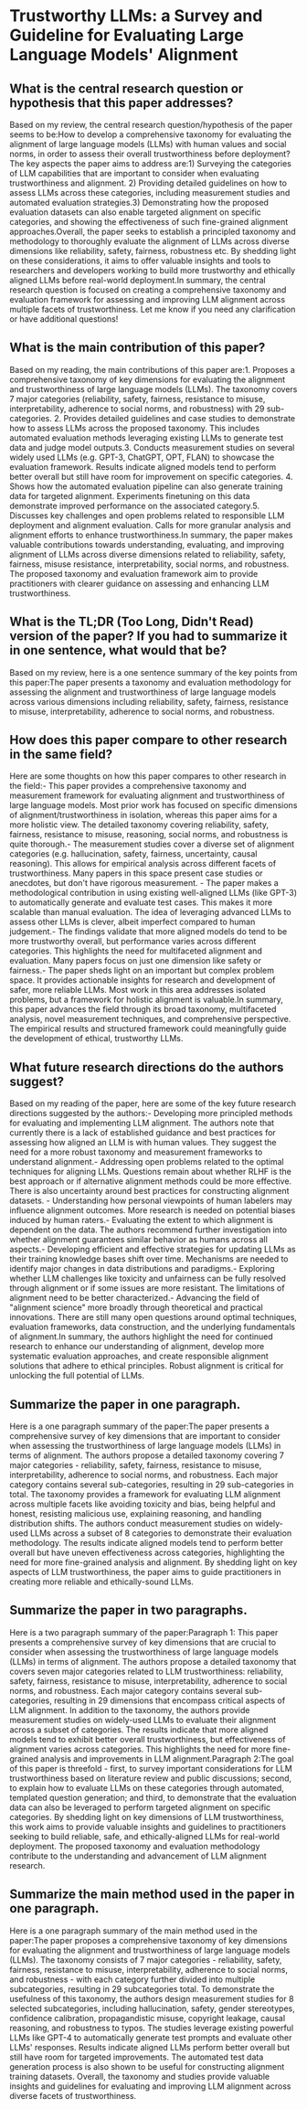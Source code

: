 # Trustworthy LLMs: a Survey and Guideline for Evaluating Large Language   Models' Alignment

## What is the central research question or hypothesis that this paper addresses?

Based on my review, the central research question/hypothesis of the paper seems to be:How to develop a comprehensive taxonomy for evaluating the alignment of large language models (LLMs) with human values and social norms, in order to assess their overall trustworthiness before deployment?The key aspects the paper aims to address are:1) Surveying the categories of LLM capabilities that are important to consider when evaluating trustworthiness and alignment. 2) Providing detailed guidelines on how to assess LLMs across these categories, including measurement studies and automated evaluation strategies.3) Demonstrating how the proposed evaluation datasets can also enable targeted alignment on specific categories, and showing the effectiveness of such fine-grained alignment approaches.Overall, the paper seeks to establish a principled taxonomy and methodology to thoroughly evaluate the alignment of LLMs across diverse dimensions like reliability, safety, fairness, robustness etc. By shedding light on these considerations, it aims to offer valuable insights and tools to researchers and developers working to build more trustworthy and ethically aligned LLMs before real-world deployment.In summary, the central research question is focused on creating a comprehensive taxonomy and evaluation framework for assessing and improving LLM alignment across multiple facets of trustworthiness. Let me know if you need any clarification or have additional questions!


## What is the main contribution of this paper?

Based on my reading, the main contributions of this paper are:1. Proposes a comprehensive taxonomy of key dimensions for evaluating the alignment and trustworthiness of large language models (LLMs). The taxonomy covers 7 major categories (reliability, safety, fairness, resistance to misuse, interpretability, adherence to social norms, and robustness) with 29 sub-categories. 2. Provides detailed guidelines and case studies to demonstrate how to assess LLMs across the proposed taxonomy. This includes automated evaluation methods leveraging existing LLMs to generate test data and judge model outputs.3. Conducts measurement studies on several widely used LLMs (e.g. GPT-3, ChatGPT, OPT, FLAN) to showcase the evaluation framework. Results indicate aligned models tend to perform better overall but still have room for improvement on specific categories. 4. Shows how the automated evaluation pipeline can also generate training data for targeted alignment. Experiments finetuning on this data demonstrate improved performance on the associated category.5. Discusses key challenges and open problems related to responsible LLM deployment and alignment evaluation. Calls for more granular analysis and alignment efforts to enhance trustworthiness.In summary, the paper makes valuable contributions towards understanding, evaluating, and improving alignment of LLMs across diverse dimensions related to reliability, safety, fairness, misuse resistance, interpretability, social norms, and robustness. The proposed taxonomy and evaluation framework aim to provide practitioners with clearer guidance on assessing and enhancing LLM trustworthiness.


## What is the TL;DR (Too Long, Didn't Read) version of the paper? If you had to summarize it in one sentence, what would that be?

Based on my review, here is a one sentence summary of the key points from this paper:The paper presents a taxonomy and evaluation methodology for assessing the alignment and trustworthiness of large language models across various dimensions including reliability, safety, fairness, resistance to misuse, interpretability, adherence to social norms, and robustness.


## How does this paper compare to other research in the same field?

Here are some thoughts on how this paper compares to other research in the field:- This paper provides a comprehensive taxonomy and measurement framework for evaluating alignment and trustworthiness of large language models. Most prior work has focused on specific dimensions of alignment/trustworthiness in isolation, whereas this paper aims for a more holistic view. The detailed taxonomy covering reliability, safety, fairness, resistance to misuse, reasoning, social norms, and robustness is quite thorough.- The measurement studies cover a diverse set of alignment categories (e.g. hallucination, safety, fairness, uncertainty, causal reasoning). This allows for empirical analysis across different facets of trustworthiness. Many papers in this space present case studies or anecdotes, but don't have rigorous measurement. - The paper makes a methodological contribution in using existing well-aligned LLMs (like GPT-3) to automatically generate and evaluate test cases. This makes it more scalable than manual evaluation. The idea of leveraging advanced LLMs to assess other LLMs is clever, albeit imperfect compared to human judgement.- The findings validate that more aligned models do tend to be more trustworthy overall, but performance varies across different categories. This highlights the need for multifaceted alignment and evaluation. Many papers focus on just one dimension like safety or fairness.- The paper sheds light on an important but complex problem space. It provides actionable insights for research and development of safer, more reliable LLMs. Most work in this area addresses isolated problems, but a framework for holistic alignment is valuable.In summary, this paper advances the field through its broad taxonomy, multifaceted analysis, novel measurement techniques, and comprehensive perspective. The empirical results and structured framework could meaningfully guide the development of ethical, trustworthy LLMs.


## What future research directions do the authors suggest?

Based on my reading of the paper, here are some of the key future research directions suggested by the authors:- Developing more principled methods for evaluating and implementing LLM alignment. The authors note that currently there is a lack of established guidance and best practices for assessing how aligned an LLM is with human values. They suggest the need for a more robust taxonomy and measurement frameworks to understand alignment.- Addressing open problems related to the optimal techniques for aligning LLMs. Questions remain about whether RLHF is the best approach or if alternative alignment methods could be more effective. There is also uncertainty around best practices for constructing alignment datasets. - Understanding how personal viewpoints of human labelers may influence alignment outcomes. More research is needed on potential biases induced by human raters.- Evaluating the extent to which alignment is dependent on the data. The authors recommend further investigation into whether alignment guarantees similar behavior as humans across all aspects.- Developing efficient and effective strategies for updating LLMs as their training knowledge bases shift over time. Mechanisms are needed to identify major changes in data distributions and paradigms.- Exploring whether LLM challenges like toxicity and unfairness can be fully resolved through alignment or if some issues are more resistant. The limitations of alignment need to be better characterized.- Advancing the field of "alignment science" more broadly through theoretical and practical innovations. There are still many open questions around optimal techniques, evaluation frameworks, data construction, and the underlying fundamentals of alignment.In summary, the authors highlight the need for continued research to enhance our understanding of alignment, develop more systematic evaluation approaches, and create responsible alignment solutions that adhere to ethical principles. Robust alignment is critical for unlocking the full potential of LLMs.


## Summarize the paper in one paragraph.

Here is a one paragraph summary of the paper:The paper presents a comprehensive survey of key dimensions that are important to consider when assessing the trustworthiness of large language models (LLMs) in terms of alignment. The authors propose a detailed taxonomy covering 7 major categories - reliability, safety, fairness, resistance to misuse, interpretability, adherence to social norms, and robustness. Each major category contains several sub-categories, resulting in 29 sub-categories in total. The taxonomy provides a framework for evaluating LLM alignment across multiple facets like avoiding toxicity and bias, being helpful and honest, resisting malicious use, explaining reasoning, and handling distribution shifts. The authors conduct measurement studies on widely-used LLMs across a subset of 8 categories to demonstrate their evaluation methodology. The results indicate aligned models tend to perform better overall but have uneven effectiveness across categories, highlighting the need for more fine-grained analysis and alignment. By shedding light on key aspects of LLM trustworthiness, the paper aims to guide practitioners in creating more reliable and ethically-sound LLMs.


## Summarize the paper in two paragraphs.

Here is a two paragraph summary of the paper:Paragraph 1: This paper presents a comprehensive survey of key dimensions that are crucial to consider when assessing the trustworthiness of large language models (LLMs) in terms of alignment. The authors propose a detailed taxonomy that covers seven major categories related to LLM trustworthiness: reliability, safety, fairness, resistance to misuse, interpretability, adherence to social norms, and robustness. Each major category contains several sub-categories, resulting in 29 dimensions that encompass critical aspects of LLM alignment. In addition to the taxonomy, the authors provide measurement studies on widely-used LLMs to evaluate their alignment across a subset of categories. The results indicate that more aligned models tend to exhibit better overall trustworthiness, but effectiveness of alignment varies across categories. This highlights the need for more fine-grained analysis and improvements in LLM alignment.Paragraph 2:The goal of this paper is threefold - first, to survey important considerations for LLM trustworthiness based on literature review and public discussions; second, to explain how to evaluate LLMs on these categories through automated, templated question generation; and third, to demonstrate that the evaluation data can also be leveraged to perform targeted alignment on specific categories. By shedding light on key dimensions of LLM trustworthiness, this work aims to provide valuable insights and guidelines to practitioners seeking to build reliable, safe, and ethically-aligned LLMs for real-world deployment. The proposed taxonomy and evaluation methodology contribute to the understanding and advancement of LLM alignment research.


## Summarize the main method used in the paper in one paragraph.

Here is a one paragraph summary of the main method used in the paper:The paper proposes a comprehensive taxonomy of key dimensions for evaluating the alignment and trustworthiness of large language models (LLMs). The taxonomy consists of 7 major categories - reliability, safety, fairness, resistance to misuse, interpretability, adherence to social norms, and robustness - with each category further divided into multiple subcategories, resulting in 29 subcategories total. To demonstrate the usefulness of this taxonomy, the authors design measurement studies for 8 selected subcategories, including hallucination, safety, gender stereotypes, confidence calibration, propagandistic misuse, copyright leakage, causal reasoning, and robustness to typos. The studies leverage existing powerful LLMs like GPT-4 to automatically generate test prompts and evaluate other LLMs' responses. Results indicate aligned LLMs perform better overall but still have room for targeted improvements. The automated test data generation process is also shown to be useful for constructing alignment training datasets. Overall, the taxonomy and studies provide valuable insights and guidelines for evaluating and improving LLM alignment across diverse facets of trustworthiness.

